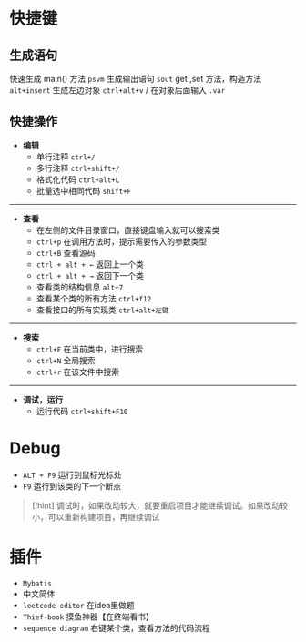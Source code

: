 # 快捷键
## 生成语句
快速生成 main() 方法   `psvm`
生成输出语句   `sout`
get ,set 方法，构造方法   `alt+insert`
生成左边对象   `ctrl+alt+v` / 在对象后面输入 `.var`

## 快捷操作
- **编辑**
	- 单行注释   `ctrl+/`
	- 多行注释   `ctrl+shift+/`
	- 格式化代码   `ctrl+alt+L`
	- 批量选中相同代码  `shift+F` 

---

- **查看**
	- 在左侧的文件目录窗口，直接键盘输入就可以搜索类
	- `ctrl+p` 在调用方法时，提示需要传入的参数类型
	- `ctrl+B` 查看源码
	- `ctrl + alt + ←` 返回上一个类
	- `ctrl + alt + →` 返回下一个类
	- 查看类的结构信息   `alt+7`
	- 查看某个类的所有方法 `ctrl+f12`
	- 查看接口的所有实现类 `ctrl+alt+左键` 

---

- **搜索**
	- `ctrl+F` 在当前类中，进行搜索
	- `ctrl+N` 全局搜索
	- `ctrl+r` 在该文件中搜索

---

- **调试，运行**
	- 运行代码   `ctrl+shift+F10`

# Debug
- `ALT + F9` 运行到鼠标光标处
- `F9` 运行到该类的下一个断点

>[!hint] 调试时，如果改动较大，就要重启项目才能继续调试。如果改动较小，可以重新构建项目，再继续调试

# 插件
- `Mybatis`
- 中文简体
- `leetcode editor` 在idea里做题
- `Thief-book` 摸鱼神器【在终端看书】
- `sequence diagram` 右键某个类，查看方法的代码流程















